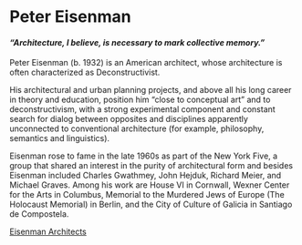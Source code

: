# Peter Eisenman

#### *“Architecture, I believe, is necessary to mark collective memory.”*

Peter Eisenman (b. 1932) is an American architect, whose architecture is often characterized as Deconstructivist. 

His architectural and urban planning projects, and above all his long career 
in theory and education, position him “close to conceptual art” and to deconstructivism, 
with a strong experimental component and constant search for dialog 
between opposites and disciplines apparently unconnected to conventional 
architecture (for example, philosophy, semantics and linguistics).

Eisenman rose to fame in the late 1960s as part of the New York Five, a group 
that shared an interest in the purity of architectural form and besides Eisenman included Charles Gwathmey, 
John Hejduk, Richard Meier, and Michael Graves. Among his work are House VI in Cornwall, Wexner Center for the Arts 
in Columbus, Memorial to the Murdered Jews of Europe (The Holocaust Memorial) in Berlin, and the City of Culture of Galicia in Santiago de Compostela.










[ Eisenman Architects ](https://eisenmanarchitects.com)
